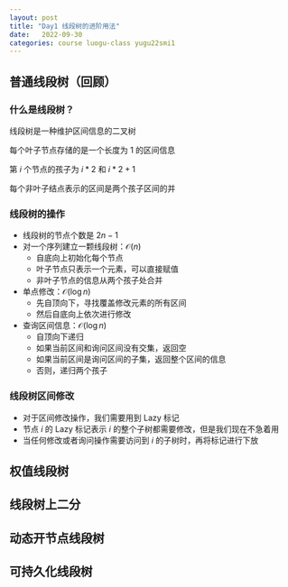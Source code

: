 ```yaml
---
layout: post
title: "Day1 线段树的进阶用法"
date:   2022-09-30
categories: course luogu-class yugu22smi1
---
```


## 普通线段树（回顾）

### 什么是线段树？

线段树是一种维护区间信息的二叉树

每个叶子节点存储的是一个长度为 $1$ 的区间信息

第 $i$ 个节点的孩子为 $i * 2$ 和 $i * 2 + 1$

每个非叶子结点表示的区间是两个孩子区间的并

### 线段树的操作

* 线段树的节点个数是 $2n - 1$
* 对一个序列建立一颗线段树：$\mathcal{O}(n)$
    * 自底向上初始化每个节点
    * 叶子节点只表示一个元素，可以直接赋值
    * 非叶子节点的信息从两个孩子处合并
* 单点修改：$\mathcal{O}(\log{n})$
    * 先自顶向下，寻找覆盖修改元素的所有区间
    * 然后自底向上依次进行修改
* 查询区间信息：$\mathcal{O}(\log{n})$
    * 自顶向下递归
    * 如果当前区间和询问区间没有交集，返回空
    * 如果当前区间是询问区间的子集，返回整个区间的信息
    * 否则，递归两个孩子

### 线段树区间修改

* 对于区间修改操作，我们需要用到 Lazy 标记
* 节点 $i$ 的 Lazy 标记表示 $i$ 的整个子树都需要修改，但是我们现在不急着用
* 当任何修改或者询问操作需要访问到 $i$ 的子树时，再将标记进行下放

## 权值线段树

## 线段树上二分

## 动态开节点线段树

## 可持久化线段树